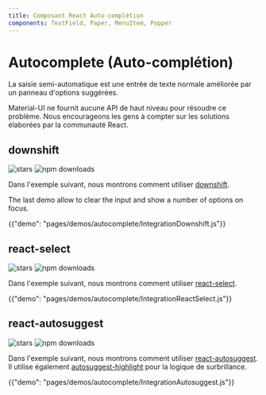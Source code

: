```yaml
---
title: Composant React Auto-complétion
components: TextField, Paper, MenuItem, Popper
---
```


# Autocomplete (Auto-complétion)

<p class="description">La saisie semi-automatique est une entrée de texte normale améliorée par un panneau d'options suggérées.</p>

Material-UI ne fournit aucune API de haut niveau pour résoudre ce problème. Nous encourageons les gens à compter sur les solutions élaborées par la communauté React.

## downshift

![stars](https://img.shields.io/github/stars/paypal/downshift.svg?style=social&label=Stars) ![npm downloads](https://img.shields.io/npm/dm/downshift.svg)

Dans l'exemple suivant, nous montrons comment utiliser [downshift](https://github.com/paypal/downshift).

The last demo allow to clear the input and show a number of options on focus.

{{"demo": "pages/demos/autocomplete/IntegrationDownshift.js"}}

## react-select

![stars](https://img.shields.io/github/stars/JedWatson/react-select.svg?style=social&label=Stars) ![npm downloads](https://img.shields.io/npm/dm/react-select.svg)

Dans l'exemple suivant, nous montrons comment utiliser [react-select](https://github.com/JedWatson/react-select).

{{"demo": "pages/demos/autocomplete/IntegrationReactSelect.js"}}

## react-autosuggest

![stars](https://img.shields.io/github/stars/moroshko/react-autosuggest.svg?style=social&label=Stars) ![npm downloads](https://img.shields.io/npm/dm/react-autosuggest.svg)

Dans l'exemple suivant, nous montrons comment utiliser [react-autosuggest](https://github.com/moroshko/react-autosuggest). Il utilise également [autosuggest-highlight](https://www.npmjs.com/package/autosuggest-highlight) pour la logique de surbrillance.

{{"demo": "pages/demos/autocomplete/IntegrationAutosuggest.js"}}